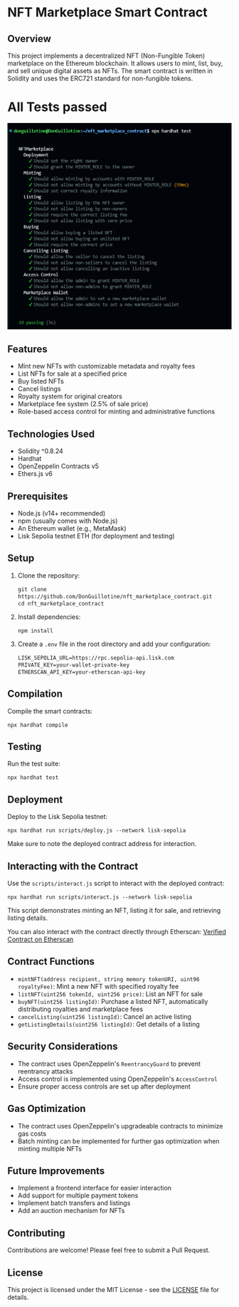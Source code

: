 # NFT Marketplace Smart Contract

## Overview

This project implements a decentralized NFT (Non-Fungible Token) marketplace on the Ethereum blockchain. It allows users to mint, list, buy, and sell unique digital assets as NFTs. The smart contract is written in Solidity and uses the ERC721 standard for non-fungible tokens.

# All Tests passed

![alt text](screenshots/image.png)

## Features

- Mint new NFTs with customizable metadata and royalty fees
- List NFTs for sale at a specified price
- Buy listed NFTs
- Cancel listings
- Royalty system for original creators
- Marketplace fee system (2.5% of sale price)
- Role-based access control for minting and administrative functions

## Technologies Used

- Solidity ^0.8.24
- Hardhat
- OpenZeppelin Contracts v5
- Ethers.js v6

## Prerequisites

- Node.js (v14+ recommended)
- npm (usually comes with Node.js)
- An Ethereum wallet (e.g., MetaMask)
- Lisk Sepolia testnet ETH (for deployment and testing)

## Setup

1. Clone the repository:
   ```
   git clone https://github.com/DonGuillotine/nft_marketplace_contract.git
   cd nft_marketplace_contract
   ```

2. Install dependencies:
   ```
   npm install
   ```

3. Create a `.env` file in the root directory and add your configuration:
   ```
   LISK_SEPOLIA_URL=https://rpc.sepolia-api.lisk.com
   PRIVATE_KEY=your-wallet-private-key
   ETHERSCAN_API_KEY=your-etherscan-api-key
   ```

## Compilation

Compile the smart contracts:

```
npx hardhat compile
```

## Testing

Run the test suite:

```
npx hardhat test
```

## Deployment

Deploy to the Lisk Sepolia testnet:

```
npx hardhat run scripts/deploy.js --network lisk-sepolia
```

Make sure to note the deployed contract address for interaction.

## Interacting with the Contract

Use the `scripts/interact.js` script to interact with the deployed contract:

```
npx hardhat run scripts/interact.js --network lisk-sepolia
```

This script demonstrates minting an NFT, listing it for sale, and retrieving listing details.

You can also interact with the contract directly through Etherscan:
[Verified Contract on Etherscan](https://sepolia-blockscout.lisk.com/address/0xe667B9c840Cad2556F98306D49c14D165Ba7F1D2?tab=contract)

## Contract Functions

- `mintNFT(address recipient, string memory tokenURI, uint96 royaltyFee)`: Mint a new NFT with specified royalty fee
- `listNFT(uint256 tokenId, uint256 price)`: List an NFT for sale
- `buyNFT(uint256 listingId)`: Purchase a listed NFT, automatically distributing royalties and marketplace fees
- `cancelListing(uint256 listingId)`: Cancel an active listing
- `getListingDetails(uint256 listingId)`: Get details of a listing

## Security Considerations

- The contract uses OpenZeppelin's `ReentrancyGuard` to prevent reentrancy attacks
- Access control is implemented using OpenZeppelin's `AccessControl`
- Ensure proper access controls are set up after deployment

## Gas Optimization

- The contract uses OpenZeppelin's upgradeable contracts to minimize gas costs
- Batch minting can be implemented for further gas optimization when minting multiple NFTs

## Future Improvements

- Implement a frontend interface for easier interaction
- Add support for multiple payment tokens
- Implement batch transfers and listings
- Add an auction mechanism for NFTs

## Contributing

Contributions are welcome! Please feel free to submit a Pull Request.

## License

This project is licensed under the MIT License - see the [LICENSE](LICENSE) file for details.
